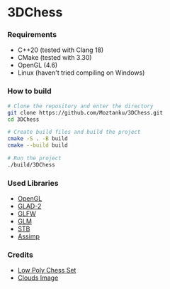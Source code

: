 # 3DChess

### Requirements
- C++20 (tested with Clang 18)
- CMake (tested with 3.30)
- OpenGL (4.6)
- Linux (haven't tried compiling on Windows)

### How to build
```bash
# Clone the repository and enter the directory
git clone https://github.com/Moztanku/3DChess.git
cd 3DChess

# Create build files and build the project
cmake -S . -B build
cmake --build build

# Run the project
./build/3DChess
```

### Used Libraries
- [OpenGL](https://www.opengl.org/)
- [GLAD-2](https://gen.glad.sh/)
- [GLFW](https://www.glfw.org/)
- [GLM](https://github.com/g-truc/glm)
- [STB](https://github.com/nothings/stb)
- [Assimp](https://assimp.org/)

### Credits
- [Low Poly Chess Set](https://sketchfab.com/robie1)
- [Clouds Image](https://www.pexels.com/photo/blue-skies-53594/)